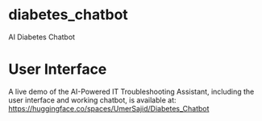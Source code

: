 # diabetes_chatbot
AI Diabetes Chatbot
# User Interface
A live demo of the AI-Powered IT Troubleshooting Assistant, including the user interface and working chatbot, is available at: https://huggingface.co/spaces/UmerSajid/Diabetes_Chatbot
